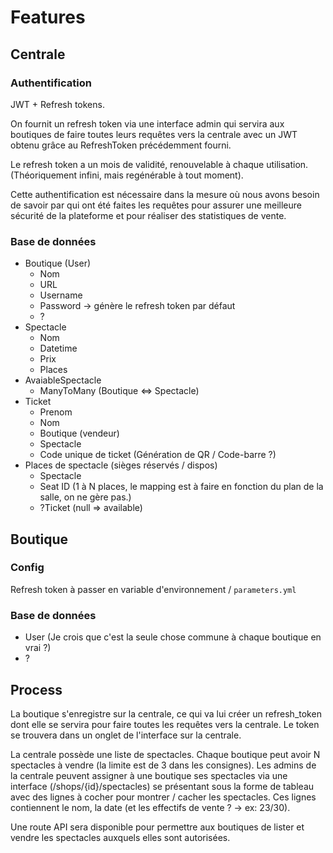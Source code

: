 # Features

## Centrale

### Authentification

JWT + Refresh tokens.

On fournit un refresh token via une interface admin qui servira aux boutiques de faire toutes leurs
requêtes vers la centrale avec un JWT obtenu grâce au RefreshToken précédemment fourni.

Le refresh token a un mois de validité, renouvelable à chaque utilisation. (Théoriquement infini, mais regénérable à tout moment).

Cette authentification est nécessaire dans la mesure où nous avons besoin de savoir par qui ont été faites les requêtes
pour assurer une meilleure sécurité de la plateforme et pour réaliser des statistiques de vente.

### Base de données

+ Boutique (User)
  - Nom
  - URL
  - Username
  - Password -> génère le refresh token par défaut
  - ?
+ Spectacle
  - Nom
  - Datetime
  - Prix
  - Places
+ AvaiableSpectacle
  - ManyToMany (Boutique <=> Spectacle)
+ Ticket
  - Prenom
  - Nom
  - Boutique (vendeur)
  - Spectacle
  - Code unique de ticket (Génération de QR / Code-barre ?) 
+ Places de spectacle (sièges réservés / dispos)
  - Spectacle
  - Seat ID (1 à N places, le mapping est à faire en fonction du plan de la salle, on ne gère pas.)
  - ?Ticket (null => available)

## Boutique

### Config

Refresh token à passer en variable d'environnement / `parameters.yml`

### Base de données

+ User (Je crois que c'est la seule chose commune à chaque boutique en vrai ?)
+ ?

## Process

La boutique s'enregistre sur la centrale, ce qui va lui créer un refresh_token dont
elle se servira pour faire toutes les requêtes vers la centrale. Le token se trouvera dans
un onglet de l'interface sur la centrale.

La centrale possède une liste de spectacles. Chaque boutique peut avoir N spectacles à
vendre (la limite est de 3 dans les consignes). Les admins de la centrale peuvent assigner
à une boutique ses spectacles via une interface (/shops/{id}/spectacles) se présentant sous
la forme de tableau avec des lignes à cocher pour montrer / cacher les spectacles. Ces lignes
contiennent le nom, la date (et les effectifs de vente ? -> ex: 23/30).

Une route API sera disponible pour permettre aux boutiques de lister et vendre les spectacles
auxquels elles sont autorisées.
